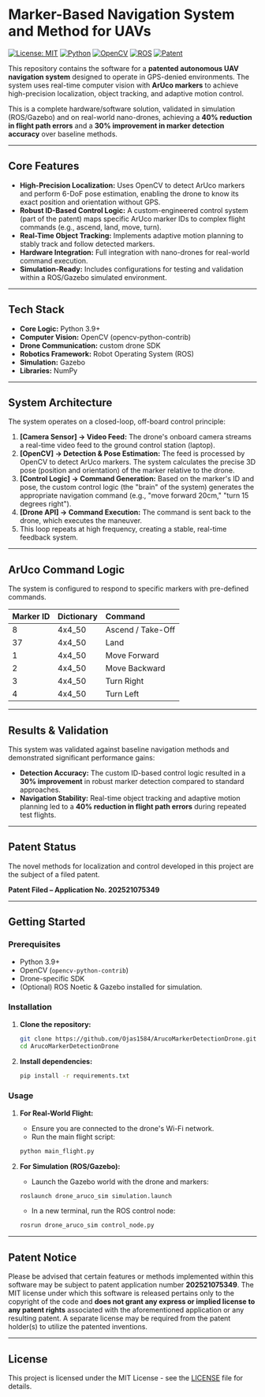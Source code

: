 #  Marker-Based Navigation System and Method for UAVs 

[![License: MIT](https://img.shields.io/badge/License-MIT-blue.svg)](https://opensource.org/licenses/MIT)
[![Python](https://img.shields.io/badge/Python-3.9+-blue?logo=python&logoColor=yellow)](https://www.python.org/)
[![OpenCV](https://img.shields.io/badge/OpenCV-4.x-blue?logo=opencv&logoColor=white)](https://opencv.org/)
[![ROS](https://img.shields.io/badge/ROS-Noetic-blue?logo=ros)](https://www.ros.org/)
[![Patent](https://img.shields.io/badge/Patent_Filed-202521075349-brightgreen)](https://ipindia.gov.in/)

This repository contains the software for a **patented autonomous UAV navigation system** designed to operate in GPS-denied environments. The system uses real-time computer vision with **ArUco markers** to achieve high-precision localization, object tracking, and adaptive motion control.

This is a complete hardware/software solution, validated in simulation (ROS/Gazebo) and on real-world nano-drones, achieving a **40% reduction in flight path errors** and a **30% improvement in marker detection accuracy** over baseline methods.

---

##  Core Features

- **High-Precision Localization:** Uses OpenCV to detect ArUco markers and perform 6-DoF pose estimation, enabling the drone to know its exact position and orientation without GPS.
- **Robust ID-Based Control Logic:** A custom-engineered control system (part of the patent) maps specific ArUco marker IDs to complex flight commands (e.g., ascend, land, move, turn).
- **Real-Time Object Tracking:** Implements adaptive motion planning to stably track and follow detected markers.
- **Hardware Integration:** Full integration with nano-drones for real-world command execution.
- **Simulation-Ready:** Includes configurations for testing and validation within a ROS/Gazebo simulated environment.

---

##  Tech Stack

* **Core Logic:** Python 3.9+
* **Computer Vision:** OpenCV (opencv-python-contrib)
* **Drone Communication:**  custom drone SDK
* **Robotics Framework:** Robot Operating System (ROS)
* **Simulation:** Gazebo
* **Libraries:** NumPy

---

##  System Architecture

The system operates on a closed-loop, off-board control principle:

1.  **[Camera Sensor] → Video Feed:** The drone's onboard camera streams a real-time video feed to the ground control station (laptop).
2.  **[OpenCV] → Detection & Pose Estimation:** The feed is processed by OpenCV to detect ArUco markers. The system calculates the precise 3D pose (position and orientation) of the marker relative to the drone.
3.  **[Control Logic] → Command Generation:** Based on the marker's ID and pose, the custom control logic (the "brain" of the system) generates the appropriate navigation command (e.g., "move forward 20cm," "turn 15 degrees right").
4.  **[Drone API] → Command Execution:** The command is sent back to the drone, which executes the maneuver.
5.  This loop repeats at high frequency, creating a stable, real-time feedback system.

---

##  ArUco Command Logic

The system is configured to respond to specific markers with pre-defined commands.

| Marker ID | Dictionary | Command |
|:----------|:-----------|:--------|
| 8         | 4x4_50     | Ascend / Take-Off |
| 37        | 4x4_50     | Land |
| 1         | 4x4_50     | Move Forward |
| 2         | 4x4_50     | Move Backward |
| 3         | 4x4_50     | Turn Right |
| 4         | 4x4_50     | Turn Left |

---

##  Results & Validation

This system was validated against baseline navigation methods and demonstrated significant performance gains:

* **Detection Accuracy:** The custom ID-based control logic resulted in a **30% improvement** in robust marker detection compared to standard approaches.
* **Navigation Stability:** Real-time object tracking and adaptive motion planning led to a **40% reduction in flight path errors** during repeated test flights.

---

##  Patent Status

The novel methods for localization and control developed in this project are the subject of a filed patent.

**Patent Filed – Application No. 202521075349**

---

## Getting Started

### Prerequisites

* Python 3.9+
* OpenCV (`opencv-python-contrib`)
* Drone-specific SDK 
* (Optional) ROS Noetic & Gazebo installed for simulation.

### Installation

1.  **Clone the repository:**
    ```bash
    git clone https://github.com/Ojas1584/ArucoMarkerDetectionDrone.git
    cd ArucoMarkerDetectionDrone
    ```

2.  **Install dependencies:**
    ```bash
    pip install -r requirements.txt
    ```

### Usage

1.  **For Real-World Flight:**
    * Ensure you are connected to the drone's Wi-Fi network.
    * Run the main flight script:
    ```bash
    python main_flight.py
    ```

2.  **For Simulation (ROS/Gazebo):**
    * Launch the Gazebo world with the drone and markers:
    ```bash
    roslaunch drone_aruco_sim simulation.launch
    ```
    * In a new terminal, run the ROS control node:
    ```bash
    rosrun drone_aruco_sim control_node.py
    ```

---


## Patent Notice

Please be advised that certain features or methods implemented within this software may be subject to patent application number **202521075349**. The MIT license under which this software is released pertains only to the copyright of the code and **does not grant any express or implied license to any patent rights** associated with the aforementioned application or any resulting patent. A separate license may be required from the patent holder(s) to utilize the patented inventions.

---
## License
This project is licensed under the MIT License - see the [LICENSE](LICENSE) file for details.
